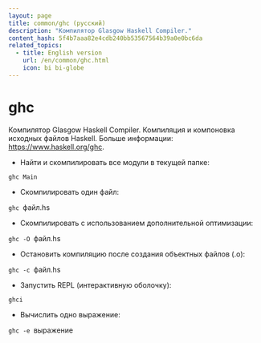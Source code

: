 ```yaml
---
layout: page
title: common/ghc (русский)
description: "Компилятор Glasgow Haskell Compiler."
content_hash: 5f4b7aaa82e4cdb240bb53567564b39a0e0bc6da
related_topics:
  - title: English version
    url: /en/common/ghc.html
    icon: bi bi-globe
---
```

# ghc

Компилятор Glasgow Haskell Compiler.
Компиляция и компоновка исходных файлов Haskell.
Больше информации: <https://www.haskell.org/ghc>.

- Найти и скомпилировать все модули в текущей папке:

`ghc Main`

- Скомпилировать один файл:

`ghc `<span class="tldr-var badge badge-pill bg-dark-lm bg-white-dm text-white-lm text-dark-dm font-weight-bold">файл.hs</span>

- Скомпилировать с использованием дополнительной оптимизации:

`ghc -O `<span class="tldr-var badge badge-pill bg-dark-lm bg-white-dm text-white-lm text-dark-dm font-weight-bold">файл.hs</span>

- Остановить компиляцию после создания объектных файлов (.o):

`ghc -c `<span class="tldr-var badge badge-pill bg-dark-lm bg-white-dm text-white-lm text-dark-dm font-weight-bold">файл.hs</span>

- Запустить REPL (интерактивную оболочку):

`ghci`

- Вычислить одно выражение:

`ghc -e `<span class="tldr-var badge badge-pill bg-dark-lm bg-white-dm text-white-lm text-dark-dm font-weight-bold">выражение</span>
